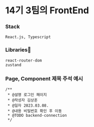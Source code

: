 # 14기 3팀의 FrontEnd

### Stack
```
React.js, Typescript
```

### Libraries🌿
```
react-router-dom
zustand
```

### Page, Component 제목 주석 예시
```
/**
 * @설명 로그인 페이지
 * @작성자 김상훈
 * @일자 2023.03.08.
 * @내용 비밀번호 확인 후 이동
 * @TODO backend-connection
 */
```
